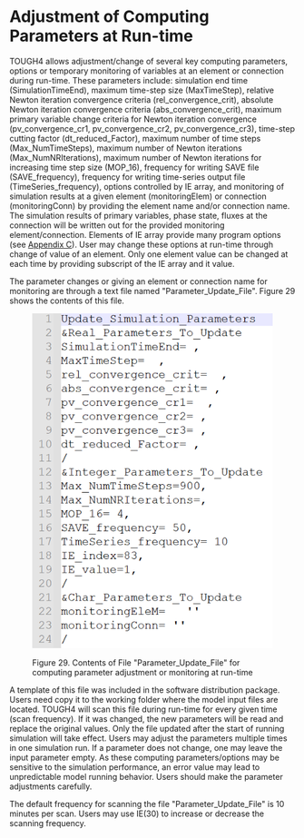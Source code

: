 # Adjustment of Computing Parameters at Run-time

TOUGH4 allows adjustment/change of several key computing parameters, options or temporary monitoring of variables at an element or connection during run-time. These parameters include:  simulation end time (SimulationTimeEnd), maximum time-step size (MaxTimeStep), relative Newton iteration convergence criteria (rel\_convergence\_crit), absolute Newton iteration convergence criteria (abs\_convergence\_crit), maximum primary variable change criteria for Newton iteration convergence (pv\_convergence\_cr1, pv\_convergence\_cr2, pv\_convergence\_cr3), time-step cutting factor (dt\_reduced\_Factor), maximum number of  time steps (Max\_NumTimeSteps), maximum number of Newton iterations (Max\_NumNRIterations), maximum number of Newton iterations for increasing time step size (MOP\_16), frequency for writing SAVE file (SAVE\_frequency), frequency for writing time-series output file (TimeSeries\_frequency), options controlled by IE array, and monitoring of simulation results at a given element (monitoringElem) or connection (monitoringConn) by providing the element name and/or connection name. The simulation results of primary variables, phase state, fluxes at the connection will be written out for the provided monitoring element/connection.  Elements of IE array provide many program options (see [Appendix C](../appendix/c-additional-program-options.md)). User may change these options at run-time through change of value of an element. Only one element value can be changed at each time by providing  subscript of the IE array and it value.   &#x20;

The parameter changes or giving an element or connection name for monitoring are through a text file named "Parameter\_Update\_File". Figure 29 shows the contents of this file.

<figure><img src="../.gitbook/assets/image (1).png" alt=""><figcaption><p>Figure 29. Contents of File "Parameter_Update_File" for computing parameter adjustment or monitoring at run-time</p></figcaption></figure>

A template of this file was included in the software distribution package. Users need copy it to the working folder where the model input files are located. TOUGH4 will scan this file during run-time for every given time (scan frequency). If it was changed, the new parameters will be read and replace the original values. Only the file updated after the start of running simulation will take effect.   Users may adjust the parameters multiple times in one simulation run.  If a parameter does not change, one may leave the input parameter empty.  As these computing parameters/options  may be sensitive to the simulation performance, an error value may lead to unpredictable model running behavior. Users should make the parameter adjustments carefully. &#x20;

The default frequency for scanning the file "Parameter\_Update\_File" is 10 minutes per scan. Users may use IE(30) to increase or decrease the scanning frequency. &#x20;

